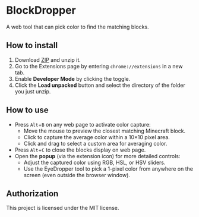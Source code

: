 # BlockDropper
A web tool that can pick color to find the matching blocks.
## How to install
1. Download [ZIP](https://github.com/LonghiTW/BlockDropper/releases) and unzip it.
2. Go to the Extensions page by entering `chrome://extensions` in a new tab.
3. Enable **Developer Mode** by clicking the toggle.
4. Click the **Load unpacked** button and select the directory of the folder you just unzip.
## How to use
* Press `Alt`+`B` on any web page to activate color capture:
  * Move the mouse to preview the closest matching Minecraft block.
  * Click to capture the average color within a 10×10 pixel area.
  * Click and drag to select a custom area for averaging color.
* Press `Alt`+`C` to close the blocks display on web page.
* Open the **popup** (via the extension icon) for more detailed controls:
  * Adjust the captured color using RGB, HSL, or HSV sliders.
  * Use the EyeDropper tool to pick a 1-pixel color from anywhere on the screen (even outside the browser window).
## Authorization
This project is licensed under the MIT license.
